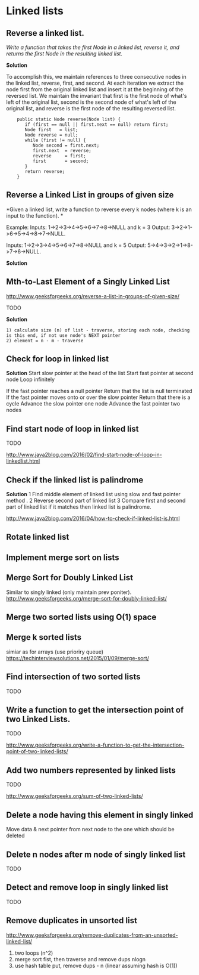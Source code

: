 # Linked lists

## Reverse a linked list.
*Write a function that takes the first Node in a linked list, reverse it, and returns the first Node in the resulting linked list.*

**Solution**

To accomplish this, we maintain references to three consecutive nodes in the linked list, reverse, first, and second.
At each iteration we extract the node first from the original linked list and insert it at the beginning of the reversed list.
We maintain the invariant that first is the first node of what's left of the original list,
second is the second node of what's left of the original list, and reverse is the first node of the resulting reversed list.

```
    public static Node reverse(Node list) {
       if (first == null || first.next == null) return first;
       Node first   = list;
       Node reverse = null;
       while (first != null) {
          Node second = first.next;
          first.next  = reverse;
          reverse     = first;
          first       = second;
       }
       return reverse;
    }
```

## Reverse a Linked List in groups of given size
*Given a linked list, write a function to reverse every k nodes (where k is an input to the function). *

Example:
Inputs:  1->2->3->4->5->6->7->8->NULL and k = 3
Output:  3->2->1->6->5->4->8->7->NULL.

Inputs:   1->2->3->4->5->6->7->8->NULL and k = 5
Output:  5->4->3->2->1->8->7->6->NULL.

**Solution**

## Mth-to-Last Element of a Singly Linked List

http://www.geeksforgeeks.org/reverse-a-list-in-groups-of-given-size/

TODO

**Solution**
	
	1) calculate size (n) of list - traverse, storing each node, checking is this end, if not use node's NEXT pointer 
	2) element = n - m - traverse
	
## Check for loop in linked list

**Solution**
Start slow pointer at the head of the list
Start fast pointer at second node
Loop infinitely

If the fast pointer reaches a null pointer
Return that the list is null terminated
If the fast pointer moves onto or over the slow pointer
Return that there is a cycle
Advance the slow pointer one node
Advance the fast pointer two nodes

## Find start node of loop in linked list
TODO

http://www.java2blog.com/2016/02/find-start-node-of-loop-in-linkedlist.html

## Check if the linked list is palindrome

**Solution**
 1   Find middle element of linked list using slow and fast pointer method .
 2   Reverse second part of linked list
 3   Compare first and second part of linked list if it matches then linked list is palindrome.

http://www.java2blog.com/2016/04/how-to-check-if-linked-list-is.html

## Rotate linked list

## Implement merge sort on lists

## Merge Sort for Doubly Linked List
Similar to singly linked (only maintain prev poniter).
http://www.geeksforgeeks.org/merge-sort-for-doubly-linked-list/

## Merge two sorted lists using O(1) space

## Merge k sorted lists
simiar as for arrays (use prioriry queue)
https://techinterviewsolutions.net/2015/01/09/merge-sort/

## Find intersection of two sorted lists

TODO

## Write a function to get the intersection point of two Linked Lists.

TODO

http://www.geeksforgeeks.org/write-a-function-to-get-the-intersection-point-of-two-linked-lists/

## Add two numbers represented by linked lists

TODO

http://www.geeksforgeeks.org/sum-of-two-linked-lists/


## Delete a node having this element in singly linked

Move data & next pointer from next node to the one which should be deleted

## Delete n nodes after m node of singly linked list

TODO

## Detect and remove loop in singly linked list

TODO

## Remove duplicates in unsorted list

http://www.geeksforgeeks.org/remove-duplicates-from-an-unsorted-linked-list/

1) two loops (n^2)
2) merge sort fist, then traverse and remove dups nlogn
3) use hash table put, remove dups - n (linear assuming hash is O(1))